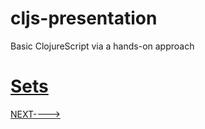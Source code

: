 # cljs-presentation
Basic ClojureScript via a hands-on approach

# [Sets](https://github.com/wallclockbuilder/cljs-presentation/blob/master/12_sets/12_sets.cljs)

[NEXT---->](https://github.com/wallclockbuilder/cljs-presentation/blob/master/13_lists)
